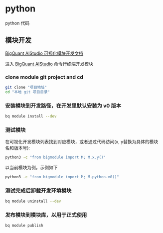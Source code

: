 
# python

python 代码

## 模块开发

[BigQuant AIStudio 可视化模块开发文档](https://bigquant.com/wiki/doc/aistudio-okn4EnwWe1)

进入 [BigQuant AIStudio](https://bigquant.com/aistudio) 命令行终端开发模块

### clone module git project and cd

```bash
git clone "项目地址"
cd "本地 git 项目目录"
```

### 安装模块到开发路径，在开发里默认安装为 v0 版本

```bash
bq module install --dev
```

### 测试模块

在可视化开发模块列表找到对应模块，或者通过代码访问(x, y替换为具体的模块名和版本号):

```bash
python3 -c "from bigmodule import M; M.x.y()"
```

以当前模块为例，示例如下

```bash
python3 -c "from bigmodule import M; M.python.v0()"
```

### 测试完成后卸载开发环境模块

```bash
bq module uninstall --dev
```

### 发布模块到模块库，以用于正式使用

```bash
bq module publish
```
